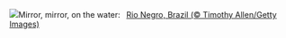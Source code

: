 ![](https://www.bing.com/th?id=OHR.RioNegro_EN-GB2228319376_UHD.jpg&w=1000)Mirror, mirror, on the water:&nbsp;&ensp;[Rio Negro, Brazil (© Timothy Allen/Getty Images)](https://www.bing.com/th?id=OHR.RioNegro_EN-GB2228319376_UHD.jpg)
<br><br/>

